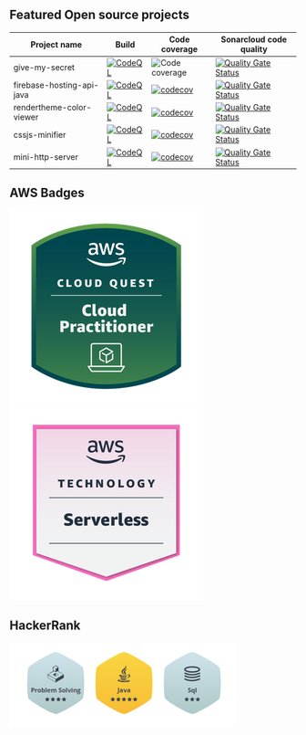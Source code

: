 ## Featured Open source projects

| Project name | Build | Code coverage | Sonarcloud code quality |
| ------------ | ----- | ------------- | ------------ |
| give-my-secret | [![CodeQL](https://github.com/peter-szrnka/give-my-secret/actions/workflows/codeql.yml/badge.svg)](https://github.com/peter-szrnka/give-my-secret/actions/workflows/codeql.yml) | ![Code coverage](https://sonarcloud.io/api/project_badges/measure?project=peter-szrnka_give-my-secret-backend&metric=coverage) | [![Quality Gate Status](https://sonarcloud.io/api/project_badges/measure?project=peter-szrnka_give-my-secret-backend&metric=alert_status)](https://sonarcloud.io/summary/new_code?id=peter-szrnka_give-my-secret-backend) |
| firebase-hosting-api-java | [![CodeQL](https://github.com/szrnka-peter/firebase-hosting-api-java/actions/workflows/codeql-analysis.yml/badge.svg)](https://github.com/szrnka-peter/firebase-hosting-api-java/actions/workflows/codeql-analysis.yml) | [![codecov](https://codecov.io/gh/szrnka-peter/firebase-hosting-api-java/branch/main/graph/badge.svg?token=2TNS2ZU8ZF)](https://codecov.io/gh/szrnka-peter/firebase-hosting-api-java) | [![Quality Gate Status](https://sonarcloud.io/api/project_badges/measure?project=szrnka-peter_firebase-hosting-api-java&metric=alert_status)](https://sonarcloud.io/summary/new_code?id=szrnka-peter_firebase-hosting-api-java) |
| rendertheme-color-viewer | [![CodeQL](https://github.com/szrnka-peter/rendertheme-color-viewer/actions/workflows/codeql-analysis.yml/badge.svg)](https://github.com/szrnka-peter/rendertheme-color-viewer/actions/workflows/codeql-analysis.yml) | [![codecov](https://codecov.io/gh/szrnka-peter/rendertheme-color-viewer/branch/main/graph/badge.svg)](https://codecov.io/gh/szrnka-peter/rendertheme-color-viewer) | [![Quality Gate Status](https://sonarcloud.io/api/project_badges/measure?project=szrnka-peter_rendertheme-color-viewer&metric=alert_status)](https://sonarcloud.io/summary/new_code?id=szrnka-peter_rendertheme-color-viewer) |
| cssjs-minifier | [![CodeQL](https://github.com/szrnka-peter/cssjs-minifier/actions/workflows/codeql.yml/badge.svg)](https://github.com/szrnka-peter/cssjs-minifier/actions/workflows/codeql.yml) | [![codecov](https://codecov.io/gh/szrnka-peter/cssjs-minifier/branch/master/graph/badge.svg)](https://codecov.io/gh/szrnka-peter/cssjs-minifier)| [![Quality Gate Status](https://sonarcloud.io/api/project_badges/measure?project=szrnka-peter_cssjs-minifier&metric=alert_status)](https://sonarcloud.io/summary/new_code?id=szrnka-peter_cssjs-minifier) |
| mini-http-server | [![CodeQL](https://github.com/szrnka-peter/mini-http-server/actions/workflows/codeql.yml/badge.svg)](https://github.com/szrnka-peter/mini-http-server/actions/workflows/codeql.yml) | [![codecov](https://codecov.io/gh/szrnka-peter/mini-http-server/branch/master/graph/badge.svg)](https://codecov.io/gh/szrnka-peter/mini-http-server) | [![Quality Gate Status](https://sonarcloud.io/api/project_badges/measure?project=szrnka-peter_mini-http-server&metric=alert_status)](https://sonarcloud.io/summary/new_code?id=szrnka-peter_mini-http-server) |

## AWS Badges
![Cloud Quest](aws_cloud_quest.PNG) ![Serverless](aws_serverless_badge.PNG)

## HackerRank
![Badges](hackerrank_badges.PNG)
